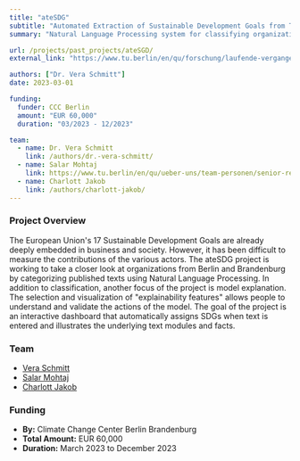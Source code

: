 ```yaml
---
title: "ateSDG"
subtitle: "Automated Extraction of Sustainable Development Goals from Text"
summary: "Natural Language Processing system for classifying organizational texts into UN Sustainable Development Goals with explainable AI features and an interactive monitoring dashboard"

url: /projects/past_projects/ateSGD/
external_link: "https://www.tu.berlin/en/qu/forschung/laufende-vergangene-projekte/laufende-projekte/atesdg"

authors: ["Dr. Vera Schmitt"]
date: 2023-03-01

funding:
  funder: CCC Berlin
  amount: "EUR 60,000"
  duration: "03/2023 - 12/2023"

team:
  - name: Dr. Vera Schmitt
    link: /authors/dr.-vera-schmitt/
  - name: Salar Mohtaj
    link: https://www.tu.berlin/en/qu/ueber-uns/team-personen/senior-researchers/salar-mohtaj
  - name: Charlott Jakob
    link: /authors/charlott-jakob/
---
```


### Project Overview
The European Union's 17 Sustainable Development Goals are already deeply embedded in business and society. However, it has been difficult to measure the contributions of the various actors. The ateSDG project is working to take a closer look at organizations from Berlin and Brandenburg by categorizing published texts using Natural Language Processing. In addition to classification, another focus of the project is model explanation. The selection and visualization of "explainability features" allows people to understand and validate the actions of the model. The goal of the project is an interactive dashboard that automatically assigns SDGs when text is entered and illustrates the underlying text modules and facts.

### Team
  - [Vera Schmitt](https://www.tu.berlin/en/qu/ueber-uns/team-personen/senior-researchers/dr-vera-schmitt)
  - [Salar Mohtaj](https://www.tu.berlin/en/qu/ueber-uns/team-personen/senior-researchers/salar-mohtaj)
  - [Charlott Jakob](https://www.tu.berlin/en/qu/ueber-uns/team-personen/researchers/charlott-jakob)

### Funding
- **By:** Climate Change Center Berlin Brandenburg
- **Total Amount:** EUR 60,000
- **Duration:** March 2023 to December 2023
